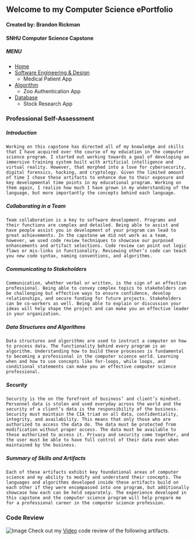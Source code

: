## Welcome to my Computer Science ePortfolio
#### Created by: Brandon Rickman
#### SNHU Computer Science Capstone


##### MENU
* [Home](https://brandonrickman.github.io)
* [Software Engineering & Design](https://github.com/brandonrickman/brandonrickman.github.io/blob/master/artifact1.java)
  * Medical Patient App
* [Algorithm](https://github.com/brandonrickman/brandonrickman.github.io/blob/master/artifact2.java)
  * Zoo Authentication App
* [Database](https://github.com/brandonrickman/brandonrickman.github.io/blob/master/artifact3.py)
  * Stock Research App


### Professional Self-Assessment

##### Introduction

	Working on this capstone has directed all of my knowledge and skills that I have acquired over the course of my education in the computer science program. I started out working towards a goal of developing an immersive training system built with artificial intelligence and virtual reality. However, that morphed into a love for cybersecurity, digital forensics, hacking, and cryptology. Given the limited amount of time I chose these artifacts to enhance due to their exposure and key developmental time points in my educational program. Working on them again, I realize how much I have grown in my understanding of the language, but more importantly the concepts behind each language.
	
##### Collaborating in a Team

	Team collaboration is a key to software development. Programs and their functions are complex and detailed. Being able to assist and have people assist you in development of your program can lead to great achievements. In the capstone we did not work as a team, however, we used code review techniques to showcase our purposed enhancements and artifact selections. Code review can point out logic flaws or mis-links in functionality. Reviewing other’s code can teach you new code syntax, naming conventions, and algorithms.
	
##### Communicating to Stakeholders

	Communication, whether verbal or written, is the sign of an effective professional. Being able to convey complex topics to stakeholders can be challenging but effective ways to ensure confidence, develop relationships, and secure funding for future projects. Stakeholders can be co-workers as well. Being able to explain or discussion your ideas will help shape the project and can make you an effective leader in your organization.
	
##### Data Structures and Algorithms

	Data structures and algorithms are used to instruct a computer on how to process data. The functionality behind every program is an algorithm. Understanding how to build these processes is fundamental to becoming a professional in the computer science world. Learning when and how to use concepts like for-loops, while loops, and conditional statements can make you an effective computer science professional.
	
##### Security

	Security is the on the forefront of business’ and client’s mindset. Personnel data is stolen and used everyday across the world and the security of a client’s data is the responsibility of the business. Security must maintain the CIA triad on all data, confidentiality, integrity, and availability. This means that only those who are authorized to access the data do. The data must be protected from modification without proper access. The data must be available to those authorized to access it. Privacy and security come together, and the user must be able to have full control of their data even when maintained by the business. 
	
##### Summary of Skills and Artifacts

	Each of these artifacts exhibit key foundational areas of computer science and my ability to modify and understand their concepts. The languages and algorithms developed inside these artifacts build on each other if they were encompassed into one program, but additionally showcase how each can be held separately. The experience developed in this capstone and the computer science program will help prepare me for a professional career in the computer science profession.



### Code Review

![Image](https://brandonrickman.github.io/crvid_thumb.PNG)
Check out my [Video](https://youtu.be/XWNr-A46wPg) code review of the following artifacts.
